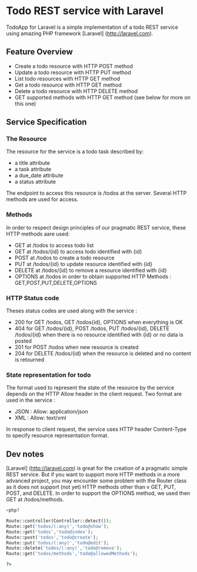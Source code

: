 # Todo REST service with Laravel

TodoApp for Laravel is a simple implementation of a todo REST service using amazing PHP framework [Laravel] (http://laravel.com).

## Feature Overview

- Create a todo resource with HTTP POST method
- Update a todo resource with HTTP PUT method
- List todo resources with HTTP GET method
- Get a todo resource with HTTP GET method
- Delete a todo resource with HTTP DELETE method
- GET supported methods with HTTP GET method (see below for more on this one)

## Service Specification

### The Resource

The resource for the service is a todo task described by:
- a title attribute
- a task attribute
- a due_date attribute
- a status attribute

The endpoint to access this resource is /todos at the server. Several HTTP methods are used for access.
### Methods
In order to respect design principles of our pragmatic REST service, these HTTP methods aare used:
- GET at /todos to access todo list
- GET at /todos/{id} to access todo identified with {id}
- POST at /todos to create a todo resource
- PUT at /todos/{id} to update resource identified with {id}
- DELETE at /todos/{id} to remove a resource identified with {id}
- OPTIONS at /todos in order to obtain supported HTTP Methods : GET,POST,PUT,DELETE,OPTIONS



### HTTP Status code
Theses status codes are used along with the service :
- 200 for GET /todos, GET /todos{id}, OPTIONS when everything is OK
- 404 for GET /todos/{id}, POST /todos, PUT /todos/{id}, DELETE /todos/{id} when there is no resource identified with {id} or no data is posted
- 201 for POST /todos when new resource is created
- 204 for DELETE /todos/{id} when the resource is deleted and no content is retourned

### State representation for todo
The format used to represent the state of the resource by the service depends on the HTTP Allow header in the client request. Two format 
are used in the service : 
- JSON : Allow: application/json
- XML : Allow: text/xml

In response to client request, the service uses HTTP header Content-Type to specify resource representation format.

## Dev notes

[Laravel] (http://laravel.com) is great for the creation of a pragmatic simple REST service. But if you want to support more HTTP methods 
in a more advanced project, you may encounter some problem with the Router class as it does not support (not yet) HTTP methods other than v
GET, PUT, POST, and DELETE.
In order to support the OPTIONS method, we used then GET at /todos/methods. 


```php
<php?

Route::controller(Controller::detect());
Route::get('todos/(:any)','todo@show');
Route::get('todos','todo@index');
Route::post('todos','todo@create');
Route::put('todos/(:any)','todo@edit');
Route::delete('todos/(:any)','todo@remove');
Route::get('todos/methods','todo@allowedMethods');

?>
```
